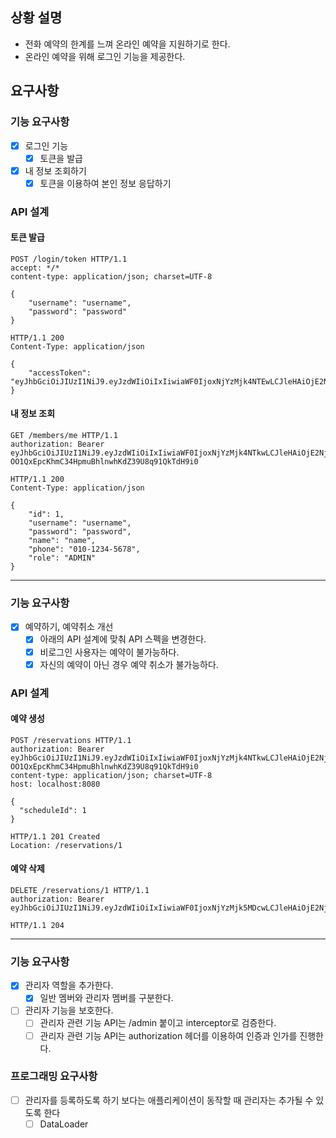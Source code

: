 ## 상황 설명

- 전화 예약의 한계를 느껴 온라인 예약을 지원하기로 한다.
- 온라인 예약을 위해 로그인 기능을 제공한다.

## 요구사항

### 기능 요구사항

- [x] 로그인 기능
  - [x] 토큰을 발급
- [x] 내 정보 조회하기
  - [x] 토큰을 이용하여 본인 정보 응답하기

### API 설계

#### 토큰 발급

```
POST /login/token HTTP/1.1
accept: */*
content-type: application/json; charset=UTF-8

{
    "username": "username",
    "password": "password"
}
```

```
HTTP/1.1 200
Content-Type: application/json

{
    "accessToken": "eyJhbGciOiJIUzI1NiJ9.eyJzdWIiOiIxIiwiaWF0IjoxNjYzMjk4NTEwLCJleHAiOjE2NjMzMDIxMTAsInJvbGUiOiJBRE1JTiJ9.7pxE1cjS51snIrfk21m2Nw0v08HCjgkRD2WSxTK318M"
}
```

#### 내 정보 조회

```
GET /members/me HTTP/1.1
authorization: Bearer eyJhbGciOiJIUzI1NiJ9.eyJzdWIiOiIxIiwiaWF0IjoxNjYzMjk4NTkwLCJleHAiOjE2NjMzMDIxOTAsInJvbGUiOiJBRE1JTiJ9.-OO1QxEpcKhmC34HpmuBhlnwhKdZ39U8q91QkTdH9i0
```

```
HTTP/1.1 200
Content-Type: application/json

{
    "id": 1,
    "username": "username", 
    "password": "password",
    "name": "name",
    "phone": "010-1234-5678",
    "role": "ADMIN"
}
```

---

### 기능 요구사항

- [x] 예약하기, 예약취소 개선
  - [x] 아래의 API 설계에 맞춰 API 스펙을 변경한다.
  - [x] 비로그인 사용자는 예약이 불가능하다.
  - [x] 자신의 예약이 아닌 경우 예약 취소가 불가능하다.

### API 설계

#### 예약 생성

```
POST /reservations HTTP/1.1
authorization: Bearer eyJhbGciOiJIUzI1NiJ9.eyJzdWIiOiIxIiwiaWF0IjoxNjYzMjk4NTkwLCJleHAiOjE2NjMzMDIxOTAsInJvbGUiOiJBRE1JTiJ9.-OO1QxEpcKhmC34HpmuBhlnwhKdZ39U8q91QkTdH9i0
content-type: application/json; charset=UTF-8
host: localhost:8080

{
  "scheduleId": 1
}
```

```
HTTP/1.1 201 Created
Location: /reservations/1
```

#### 예약 삭제

```
DELETE /reservations/1 HTTP/1.1
authorization: Bearer eyJhbGciOiJIUzI1NiJ9.eyJzdWIiOiIxIiwiaWF0IjoxNjYzMjk5MDcwLCJleHAiOjE2NjMzMDI2NzAsInJvbGUiOiJBRE1JTiJ9.zgz7h7lrKLNw4wP9I0W8apQnMUn3WHnmqQ1N2jNqwlQ
```

```
HTTP/1.1 204
``` 

--- 

### 기능 요구사항

- [x] 관리자 역할을 추가한다.
  - [x] 일반 멤버와 관리자 멤버를 구분한다.
- [ ] 관리자 기능을 보호한다.
  - [ ] 관리자 관련 기능 API는 /admin 붙이고 interceptor로 검증한다.
  - [ ] 관리자 관련 기능 API는 authorization 헤더를 이용하여 인증과 인가를 진행한다.

### 프로그래밍 요구사항

- [ ] 관리자를 등록하도록 하기 보다는 애플리케이션이 동작할 때 관리자는 추가될 수 있도록 한다
  - [ ] DataLoader